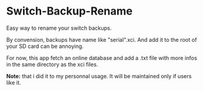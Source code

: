 # Switch-Backup-Rename

Easy way to rename your switch backups.

By convension, backups have name like "serial".xci. And add it to the root of your SD card can be annoying.

For now, this app fetch an online database and add a .txt file with more infos in the same directory as the xci files.

**Note:** that i did it to my personnal usage. It will be maintained only if users like it.
